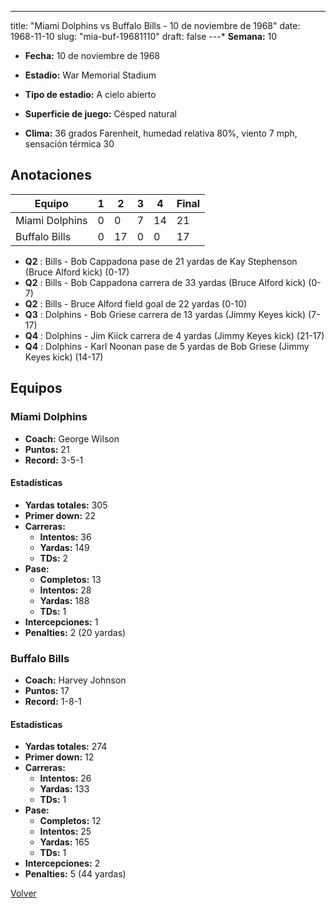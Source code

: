 ---
title: "Miami Dolphins vs Buffalo Bills - 10 de noviembre de 1968"
date: 1968-11-10
slug: "mia-buf-19681110"
draft: false
---* **Semana:** 10
* **Fecha:** 10 de noviembre de 1968

* **Estadio:** War Memorial Stadium
* **Tipo de estadio:** A cielo abierto
* **Superficie de juego:** Césped natural
* **Clima:** 36 grados Farenheit, humedad relativa 80%, viento 7 mph, sensación térmica 30




## Anotaciones
| Equipo | 1 | 2 | 3 | 4 | Final |
|--------|---|---|---|---|-------|
| Miami Dolphins  | 0 | 0 | 7 | 14  | 21 |
| Buffalo Bills  | 0 | 17 | 0 | 0  | 17 |
* **Q2** : Bills - Bob Cappadona pase de 21 yardas de Kay Stephenson (Bruce Alford kick) (0-17)
* **Q2** : Bills - Bob Cappadona carrera de 33 yardas (Bruce Alford kick) (0-7)
* **Q2** : Bills - Bruce Alford field goal de 22 yardas (0-10)
* **Q3** : Dolphins - Bob Griese carrera de 13 yardas (Jimmy Keyes kick) (7-17)
* **Q4** : Dolphins - Jim Kiick carrera de 4 yardas (Jimmy Keyes kick) (21-17)
* **Q4** : Dolphins - Karl Noonan pase de 5 yardas de Bob Griese (Jimmy Keyes kick) (14-17)


## Equipos


### Miami Dolphins
* **Coach:** George Wilson
* **Puntos:** 21
* **Record:** 3-5-1
#### Estadísticas
* **Yardas totales:** 305
* **Primer down:** 22
* **Carreras:**
  * **Intentos:** 36
  * **Yardas:** 149
  * **TDs:** 2
* **Pase:**
  * **Completos:** 13
  * **Intentos:** 28
  * **Yardas:** 188
  * **TDs:** 1
* **Intercepciones:** 1
* **Penalties:** 2 (20 yardas)

### Buffalo Bills
* **Coach:** Harvey Johnson
* **Puntos:** 17
* **Record:** 1-8-1
#### Estadísticas
* **Yardas totales:** 274
* **Primer down:** 12
* **Carreras:**
  * **Intentos:** 26
  * **Yardas:** 133
  * **TDs:** 1
* **Pase:**
  * **Completos:** 12
  * **Intentos:** 25
  * **Yardas:** 165
  * **TDs:** 1
* **Intercepciones:** 2
* **Penalties:** 5 (44 yardas)


[Volver](/historia/1968)
